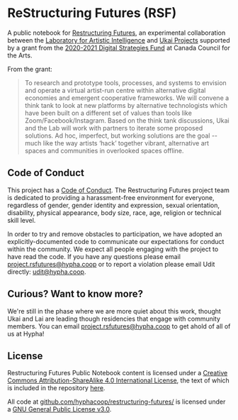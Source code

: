 # ReStructuring Futures (RSF) 

A public notebook for [Restructuring Futures](https://www.ukai.ca/counterfoil/restructuring-futures), an experimental collaboration between the [Laboratory for Artistic Intelligence](https://artisticintelligence.com/) and [Ukai Projects](https://www.ukai.ca/) supported by a grant from the [2020-2021 Digital Strategies Fund](https://canadacouncil.ca/funding/strategic-funds/digital-strategy-fund) at Canada Council for the Arts. 

From the grant:
> To research and prototype tools, processes, and systems to envision and operate a virtual artist-run centre within alternative digital economies and emergent cooperative frameworks. We will convene a think tank to look at new platforms by alternative technologists which have been built on a different set of values than tools like Zoom/Facebook/Instagram. Based on the think tank discussions, Ukai and the Lab will work with partners to iterate some proposed solutions. Ad hoc, imperfect, but working solutions are the goal -- much like the way artists ‘hack’ together vibrant, alternative art spaces and communities in overlooked spaces offline.


## Code of Conduct

This project has a [Code of Conduct](https://docs.google.com/document/d/1KlvsinjNGPpF25aKxWJpG8jv8aHk7uLguIbmciX16xo/edit?usp=sharing). The Restructuring Futures project team is dedicated to providing a harassment-free environment for everyone, regardless of gender, gender identity and expression, sexual orientation, disability, physical appearance, body size, race, age, religion or technical skill level.

In order to try and remove obstacles to participation, we have adopted an explicitly-documented code to communicate our expectations for conduct within the community. We expect all people engaging with the project to have read the code. If you have any questions please email [project.rsfutures@hypha.coop](mailto:project.rsfutures@hypha.coop) or to report a violation please email Udit directly: [udit@hypha.coop](mailto:udit@hypha.coop).


## Curious? Want to know more?

We're still in the phase where we are more quiet about this work, thought Ukai and Lai are leading though residencies that engage with community members. You can email [project.rsfutures@hypha.coop](mailto:project.rsfutures@hypha.coop) to get ahold of all of us at Hypha!

## License

<span xmlns:dct="http://purl.org/dc/terms/" property="dct:title">Restructuring Futures Public Notebook</span> content is licensed under a <a rel="license" href="http://creativecommons.org/licenses/by-sa/4.0/">Creative Commons Attribution-ShareAlike 4.0 International License</a>, the text of which is included in the repository [here](https://github.com/hyphacoop/restructuring-futures/blob/main/LICENSE).

All code at <a xmlns:cc="http://creativecommons.org/ns#" href="https://github.com/hyphacoop/restructuring-futures/" property="cc:attributionName" rel="cc:attributionURL">github.com/hyphacoop/restructuring-futures/</a> is licensed under a <a rel="license" href="https://www.gnu.org/licenses/gpl.html">GNU General Public License v3.0</a>.
